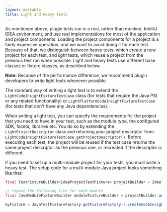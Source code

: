 ```yaml
---
layout: editable
title: Light and Heavy Tests
---
```


As mentioned above, plugin tests run in a real, rather than mocked, IntelliJ IDEA environment, and use real implementations for most of the application and project components. Loading the project components for a project is a fairly expensive operation, and we want to avoid doing it for each test.
Because of that, we distinguish between *heavy*  tests, which create a new project for each test, and *light*  tests, which reuse a project from the previous test run when possible. Light and heavy tests use different base classes or fixture classes, as described below.

**Note:** Because of the performance difference, we recommend plugin developers to write light tests whenever possible.

The standard way of writing a light test is to extend the ```LightCodeInsightFixtureTestCase``` class (for tests that require the Java PSI or any related functionality) or ```LightPlatformCodeInsightFixtureTestCase``` (for tests that don't have any Java dependencies).

When writing a light test, you can specify the requirements for the project that you need to have in your test, such as the module type, the configured SDK, facets, libraries etc.
You do so by extending the ```LightProjectDescriptor``` class and returning your project descriptor from ```LightCodeInsightFixtureTestCase.getProjectDescriptor()```.
Before executing each test, the project will be reused if the test case returns the same project descriptor as the previous one, or recreated if the descriptor is different.

If you need to set up a multi-module project for your tests, you must write a heavy test. The setup code for a multi-module Java project looks something like that:


```java
final TestFixtureBuilder<IdeaProjectTestFixture> projectBuilder = IdeaTestFixtureFactory.getFixtureFactory().createFixtureBuilder(getName());

// repeat the following line for each module
final JavaModuleFixtureBuilder moduleFixtureBuilder = projectBuilder.addModule(JavaModuleFixtureBuilder.class);

myFixture = JavaTestFixtureFactory.getFixtureFactory().createCodeInsightFixture(projectBuilder.getFixture());
```